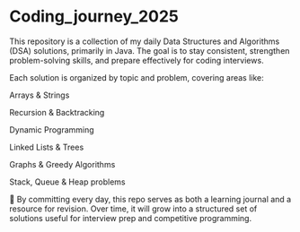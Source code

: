 # Coding_journey_2025
This repository is a collection of my daily Data Structures and Algorithms (DSA) solutions, primarily in Java. The goal is to stay consistent, strengthen problem-solving skills, and prepare effectively for coding interviews.

Each solution is organized by topic and problem, covering areas like:

Arrays & Strings

Recursion & Backtracking

Dynamic Programming

Linked Lists & Trees

Graphs & Greedy Algorithms

Stack, Queue & Heap problems

🔹 By committing every day, this repo serves as both a learning journal and a resource for revision. Over time, it will grow into a structured set of solutions useful for interview prep and competitive programming.
